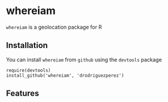 # whereiam

`whereiam` is a geolocation package for R

## Installation

You can install `whereiam` from `github` using the `devtools` package

```
require(devtools)
install_github('whereiam', 'drodriguezperez')
```

## Features